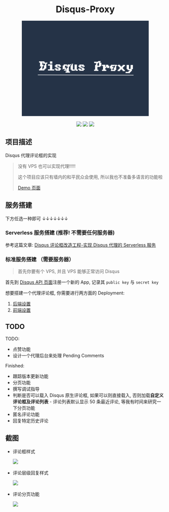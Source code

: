<h1 align="center">
Disqus-Proxy
</h1>

<div align="center"><img width="400px" src="logo.png"/></div>


<p align="center">
  
  
<img src="https://img.shields.io/badge/link-996.icu-red.svg"/>
<img src="https://img.shields.io/badge/license-NPL%20(The%20996%20Prohibited%20License)-blue.svg"/>
<img src="https://badges.frapsoft.com/os/gpl/gpl.svg?v=103"/>
</p>

## 项目描述

Disqus 代理评论框的实现

> 没有 VPS 也可以实现代理!!!!!
>
>这个项目应该只有墙内的和平民众会使用, 所以我也不准备多语言的功能啦
>
>[ Demo 页面](http://szhshp.org/tech/2017/08/20/jekylldisqusproxy.html)


## 服务搭建

下方任选一种即可 ↓↓↓↓↓↓↓

### Serverless 服务搭建 (推荐! 不需要任何服务器)

参考这篇文章: [Disqus 评论框改造工程-实现 Disqus 代理的 Serverless 服务](https://szhshp.org/tech/2019/07/22/disquswithouvps.html)

### 标准服务搭建 （需要服务器）

>首先你要有个 VPS, 并且 VPS 能够正常访问 Disqus

首先到 [Disqus API 页面](https://disqus.com/api/applications/)注册一个新的 App, 记录其 `public key` 与 `secret key`

想要搭建一个代理评论框, 你需要进行两方面的 Deployment:

1. [   后端设置    ](server/#server-deployment)
2. [前端设置](client/#client-deployment)




## TODO

TODO:

- 点赞功能
- 设计一个代理后台来处理 Pending Comments

Finished:

- 跟踪版本更新功能
- 分页功能
- 撰写调试指导
- 判断是否可以载入 Disqus 原生评论框, 如果可以则直接载入, 否则加载**自定义评论框及评论列表**
      - 评论列表默认显示 50 条最近评论, 等我有时间来研究一下分页功能 
- 匿名评论功能
- 回复特定历史评论

## 截图

- 评论框样式
   
   ![]( https://i.postimg.cc/mrqknRWX/Image_036.png  )
   
- 评论层级回复样式
   
   ![]( https://i.postimg.cc/4yRdJ5dp/Image_037.png  )

- 评论分页功能

   ![]( https://i.postimg.cc/9M705SWW/Image_038.png )
